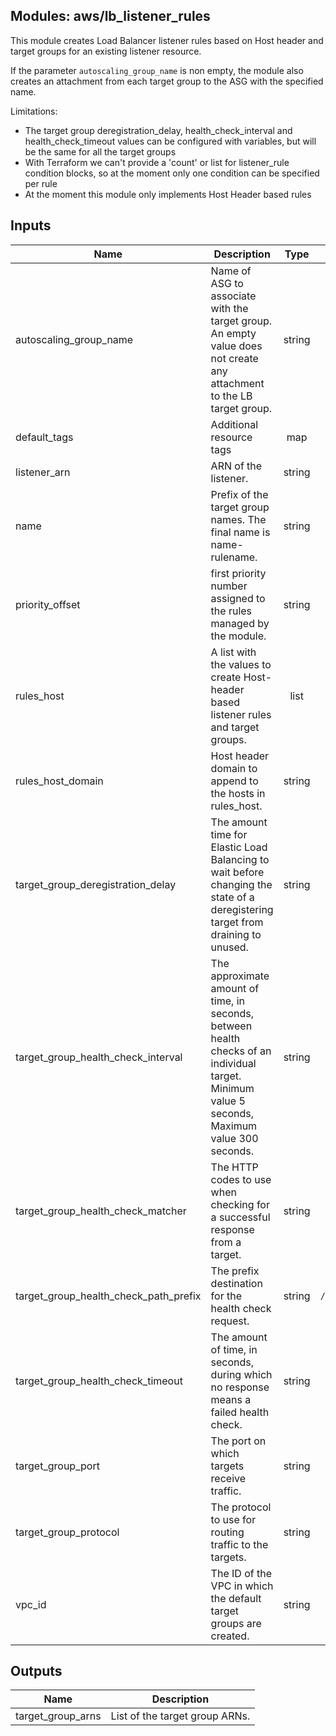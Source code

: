 ## Modules: aws/lb_listener_rules

This module creates Load Balancer listener rules based on Host header and target groups for
an existing listener resource.

If the parameter `autoscaling_group_name` is non empty, the module also creates an attachment
from each target group to the ASG with the specified name.

Limitations:
 - The target group deregistration_delay, health_check_interval and health_check_timeout
values can be configured with variables, but will be the same for all the target groups
 - With Terraform we can't provide a 'count' or list for listener_rule condition blocks,
so at the moment only one condition can be specified per rule
 - At the moment this module only implements Host Header based rules


## Inputs

| Name | Description | Type | Default | Required |
|------|-------------|:----:|:-----:|:-----:|
| autoscaling_group_name | Name of ASG to associate with the target group. An empty value does not create any attachment to the LB target group. | string | `` | no |
| default_tags | Additional resource tags | map | `<map>` | no |
| listener_arn | ARN of the listener. | string | - | yes |
| name | Prefix of the target group names. The final name is name-rulename. | string | - | yes |
| priority_offset | first priority number assigned to the rules managed by the module. | string | `1` | no |
| rules_host | A list with the values to create Host-header based listener rules and target groups. | list | `<list>` | no |
| rules_host_domain | Host header domain to append to the hosts in rules_host. | string | `*` | no |
| target_group_deregistration_delay | The amount time for Elastic Load Balancing to wait before changing the state of a deregistering target from draining to unused. | string | `300` | no |
| target_group_health_check_interval | The approximate amount of time, in seconds, between health checks of an individual target. Minimum value 5 seconds, Maximum value 300 seconds. | string | `30` | no |
| target_group_health_check_matcher | The HTTP codes to use when checking for a successful response from a target. | string | `200-399` | no |
| target_group_health_check_path_prefix | The prefix destination for the health check request. | string | `/_healthcheck_` | no |
| target_group_health_check_timeout | The amount of time, in seconds, during which no response means a failed health check. | string | `5` | no |
| target_group_port | The port on which targets receive traffic. | string | `80` | no |
| target_group_protocol | The protocol to use for routing traffic to the targets. | string | `HTTP` | no |
| vpc_id | The ID of the VPC in which the default target groups are created. | string | - | yes |

## Outputs

| Name | Description |
|------|-------------|
| target_group_arns | List of the target group ARNs. |

